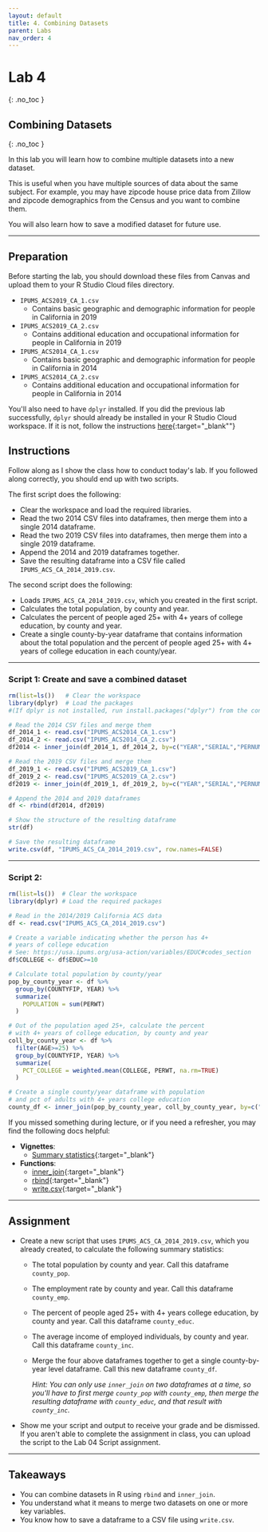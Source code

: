 ```yaml
---
layout: default
title: 4. Combining Datasets
parent: Labs
nav_order: 4
---
```


# Lab 4
{: .no_toc }

## Combining Datasets
{: .no_toc }

In this lab you will learn how to combine multiple datasets into a new dataset. 

This is useful when you have multiple sources of data about the same subject. For example, you may have zipcode house price data from Zillow and zipcode demographics from the Census and you want to combine them.

You will also learn how to save a modified dataset for future use.

---

## Preparation

Before starting the lab, you should download these files from Canvas and upload them to your R Studio Cloud files directory.
- `IPUMS_ACS2019_CA_1.csv`
    - Contains basic geographic and demographic information for people in California in 2019
- `IPUMS_ACS2019_CA_2.csv`
	- Contains additional education and occupational information for people in California in 2019
- `IPUMS_ACS2014_CA_1.csv`
    - Contains basic geographic and demographic information for people in California in 2014
- `IPUMS_ACS2014_CA_2.csv`
	- Contains additional education and occupational information for people in California in 2014

You'll also need to have `dplyr` installed. If you did the previous lab successfully, `dplyr` should already be installed in your R Studio Cloud workspace. If it is not, follow the instructions [here](/CSUN-Econ-433/docs/vignettes/installing-packages){:target="_blank""}

## Instructions

Follow along as I show the class how to conduct today's lab.  If you followed along correctly, you should end up with two scripts. 

The first script does the following:
- Clear the workspace and load the required libraries.
- Read the two 2014 CSV files into dataframes, then merge them into a single 2014 dataframe.
- Read the two 2019 CSV files into dataframes, then merge them into a single 2019 dataframe.
- Append the 2014 and 2019 dataframes together.
- Save the resulting dataframe into a CSV file called `IPUMS_ACS_CA_2014_2019.csv`.

The second script does the following:
- Loads `IPUMS_ACS_CA_2014_2019.csv`, which you created in the first script.
- Calculates the total population, by county and year.
- Calculates the percent of people aged 25+ with 4+ years of college education, by county and year.
- Create a single county-by-year dataframe that contains information about the total population and the percent of people aged 25+ with 4+ years of college education in each county/year.

---

### Script 1: Create and save a combined dataset

```r
rm(list=ls())   # Clear the workspace
library(dplyr)  # Load the packages
#(If dplyr is not installed, run install.packages("dplyr") from the console first)

# Read the 2014 CSV files and merge them
df_2014_1 <- read.csv("IPUMS_ACS2014_CA_1.csv")
df_2014_2 <- read.csv("IPUMS_ACS2014_CA_2.csv")
df2014 <- inner_join(df_2014_1, df_2014_2, by=c("YEAR","SERIAL","PERNUM"))

# Read the 2019 CSV files and merge them
df_2019_1 <- read.csv("IPUMS_ACS2019_CA_1.csv")
df_2019_2 <- read.csv("IPUMS_ACS2019_CA_2.csv")
df2019 <- inner_join(df_2019_1, df_2019_2, by=c("YEAR","SERIAL","PERNUM"))

# Append the 2014 and 2019 dataframes
df <- rbind(df2014, df2019)

# Show the structure of the resulting dataframe
str(df)

# Save the resulting dataframe
write.csv(df, "IPUMS_ACS_CA_2014_2019.csv", row.names=FALSE)
```

---

### Script 2: 

```r
rm(list=ls())  # Clear the workspace
library(dplyr) # Load the required packages

# Read in the 2014/2019 California ACS data
df <- read.csv("IPUMS_ACS_CA_2014_2019.csv")

# Create a variable indicating whether the person has 4+ 
# years of college education
# See: https://usa.ipums.org/usa-action/variables/EDUC#codes_section
df$COLLEGE <- df$EDUC>=10

# Calculate total population by county/year
pop_by_county_year <- df %>%
  group_by(COUNTYFIP, YEAR) %>% 
  summarize(
    POPULATION = sum(PERWT)
  )

# Out of the population aged 25+, calculate the percent
# with 4+ years of college education, by county and year
coll_by_county_year <- df %>%
  filter(AGE>=25) %>%
  group_by(COUNTYFIP, YEAR) %>% 
  summarize(
    PCT_COLLEGE = weighted.mean(COLLEGE, PERWT, na.rm=TRUE)
  )

# Create a single county/year dataframe with population 
# and pct of adults with 4+ years college education
county_df <- inner_join(pop_by_county_year, coll_by_county_year, by=c("COUNTYFIP","YEAR"))  
```

If you missed something during lecture, or if you need a refresher, you may find the following docs helpful:

- **Vignettes**:
    - [Summary statistics](/CSUN-Econ-433/docs/vignettes/summary-statistics){:target="_blank"}
- **Functions**: 
	- [inner_join](/CSUN-Econ-433/docs/functions/inner_join){:target="_blank"}
	- [rbind](/CSUN-Econ-433/docs/functions/rbind){:target="_blank"}
	- [write.csv](/CSUN-Econ-433/docs/functions/write-csv){:target="_blank"}

---

## Assignment

- Create a new script that uses `IPUMS_ACS_CA_2014_2019.csv`, which you already created, to calculate the following summary statistics:
	- The total population by county and year. Call this dataframe `county_pop`.
	- The employment rate by county and year. Call this dataframe `county_emp`.
	- The percent of people aged 25+ with 4+ years college education, by county and year. Call this dataframe `county_educ`.
	- The average income of employed individuals, by county and year. Call this dataframe `county_inc`.
	- Merge the four above dataframes together to get a single county-by-year level dataframe. Call this new dataframe `county_df`.
	
	    *Hint: You can only use `inner_join` on two dataframes at a time, so you'll have to first merge `county_pop` with `county_emp`, then merge the resulting dataframe with `county_educ`, and that result with `county_inc`.*

- Show me your script and output to receive your grade and be dismissed. If you aren't able to complete the assignment in class, you can upload the script to the Lab 04 Script assignment.

---

## Takeaways

- You can combine datasets in R using `rbind` and `inner_join`.
- You understand what it means to merge two datasets on one or more key variables.
- You know how to save a dataframe to a CSV file using `write.csv`.

